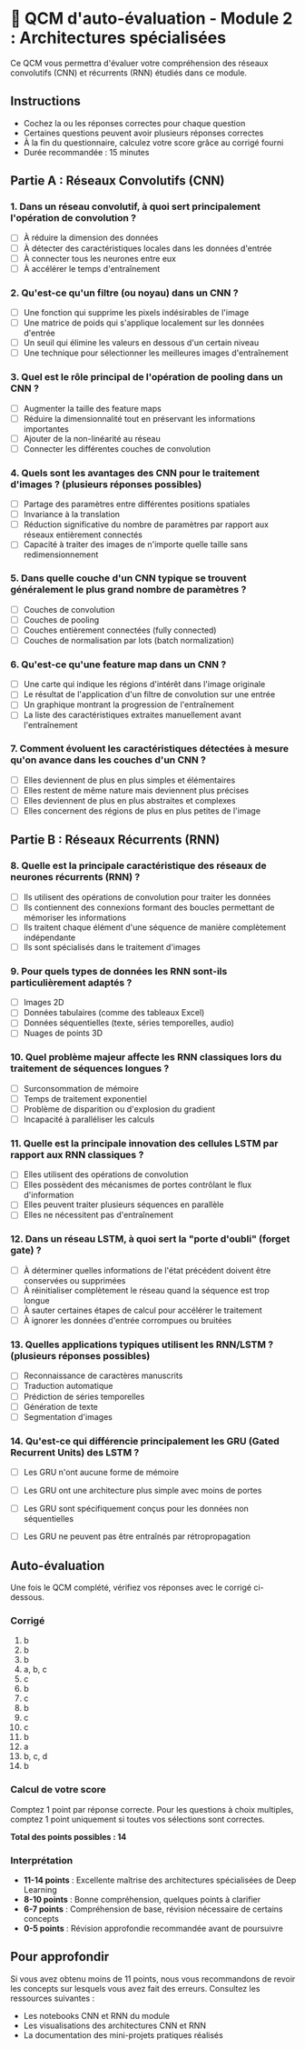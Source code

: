 # 📝 QCM d'auto-évaluation - Module 2 : Architectures spécialisées

Ce QCM vous permettra d'évaluer votre compréhension des réseaux convolutifs (CNN) et récurrents (RNN) étudiés dans ce module.

## Instructions
- Cochez la ou les réponses correctes pour chaque question
- Certaines questions peuvent avoir plusieurs réponses correctes
- À la fin du questionnaire, calculez votre score grâce au corrigé fourni
- Durée recommandée : 15 minutes

## Partie A : Réseaux Convolutifs (CNN)

### 1. Dans un réseau convolutif, à quoi sert principalement l'opération de convolution ?
- [ ] À réduire la dimension des données
- [ ] À détecter des caractéristiques locales dans les données d'entrée
- [ ] À connecter tous les neurones entre eux
- [ ] À accélérer le temps d'entraînement

### 2. Qu'est-ce qu'un filtre (ou noyau) dans un CNN ?
- [ ] Une fonction qui supprime les pixels indésirables de l'image
- [ ] Une matrice de poids qui s'applique localement sur les données d'entrée
- [ ] Un seuil qui élimine les valeurs en dessous d'un certain niveau
- [ ] Une technique pour sélectionner les meilleures images d'entraînement

### 3. Quel est le rôle principal de l'opération de pooling dans un CNN ?
- [ ] Augmenter la taille des feature maps
- [ ] Réduire la dimensionnalité tout en préservant les informations importantes
- [ ] Ajouter de la non-linéarité au réseau
- [ ] Connecter les différentes couches de convolution

### 4. Quels sont les avantages des CNN pour le traitement d'images ? (plusieurs réponses possibles)
- [ ] Partage des paramètres entre différentes positions spatiales
- [ ] Invariance à la translation
- [ ] Réduction significative du nombre de paramètres par rapport aux réseaux entièrement connectés
- [ ] Capacité à traiter des images de n'importe quelle taille sans redimensionnement

### 5. Dans quelle couche d'un CNN typique se trouvent généralement le plus grand nombre de paramètres ?
- [ ] Couches de convolution
- [ ] Couches de pooling
- [ ] Couches entièrement connectées (fully connected)
- [ ] Couches de normalisation par lots (batch normalization)

### 6. Qu'est-ce qu'une feature map dans un CNN ?
- [ ] Une carte qui indique les régions d'intérêt dans l'image originale
- [ ] Le résultat de l'application d'un filtre de convolution sur une entrée
- [ ] Un graphique montrant la progression de l'entraînement
- [ ] La liste des caractéristiques extraites manuellement avant l'entraînement

### 7. Comment évoluent les caractéristiques détectées à mesure qu'on avance dans les couches d'un CNN ?
- [ ] Elles deviennent de plus en plus simples et élémentaires
- [ ] Elles restent de même nature mais deviennent plus précises
- [ ] Elles deviennent de plus en plus abstraites et complexes
- [ ] Elles concernent des régions de plus en plus petites de l'image

## Partie B : Réseaux Récurrents (RNN)

### 8. Quelle est la principale caractéristique des réseaux de neurones récurrents (RNN) ?
- [ ] Ils utilisent des opérations de convolution pour traiter les données
- [ ] Ils contiennent des connexions formant des boucles permettant de mémoriser les informations
- [ ] Ils traitent chaque élément d'une séquence de manière complètement indépendante
- [ ] Ils sont spécialisés dans le traitement d'images

### 9. Pour quels types de données les RNN sont-ils particulièrement adaptés ?
- [ ] Images 2D
- [ ] Données tabulaires (comme des tableaux Excel)
- [ ] Données séquentielles (texte, séries temporelles, audio)
- [ ] Nuages de points 3D

### 10. Quel problème majeur affecte les RNN classiques lors du traitement de séquences longues ?
- [ ] Surconsommation de mémoire
- [ ] Temps de traitement exponentiel
- [ ] Problème de disparition ou d'explosion du gradient
- [ ] Incapacité à paralléliser les calculs

### 11. Quelle est la principale innovation des cellules LSTM par rapport aux RNN classiques ?
- [ ] Elles utilisent des opérations de convolution
- [ ] Elles possèdent des mécanismes de portes contrôlant le flux d'information
- [ ] Elles peuvent traiter plusieurs séquences en parallèle
- [ ] Elles ne nécessitent pas d'entraînement

### 12. Dans un réseau LSTM, à quoi sert la "porte d'oubli" (forget gate) ?
- [ ] À déterminer quelles informations de l'état précédent doivent être conservées ou supprimées
- [ ] À réinitialiser complètement le réseau quand la séquence est trop longue
- [ ] À sauter certaines étapes de calcul pour accélérer le traitement
- [ ] À ignorer les données d'entrée corrompues ou bruitées

### 13. Quelles applications typiques utilisent les RNN/LSTM ? (plusieurs réponses possibles)
- [ ] Reconnaissance de caractères manuscrits
- [ ] Traduction automatique
- [ ] Prédiction de séries temporelles
- [ ] Génération de texte
- [ ] Segmentation d'images

### 14. Qu'est-ce qui différencie principalement les GRU (Gated Recurrent Units) des LSTM ?
- [ ] Les GRU n'ont aucune forme de mémoire
- [ ] Les GRU ont une architecture plus simple avec moins de portes
- [ ] Les GRU sont spécifiquement conçus pour les données non séquentielles
- [ ] Les GRU ne peuvent pas être entraînés par rétropropagation


## Auto-évaluation

Une fois le QCM complété, vérifiez vos réponses avec le corrigé ci-dessous.

### Corrigé
1. b
2. b
3. b
4. a, b, c
5. c
6. b
7. c
8. b
9. c
10. c
11. b
12. a
13. b, c, d
14. b


### Calcul de votre score
Comptez 1 point par réponse correcte. Pour les questions à choix multiples, comptez 1 point uniquement si toutes vos sélections sont correctes.

**Total des points possibles : 14**

### Interprétation
- **11-14 points** : Excellente maîtrise des architectures spécialisées de Deep Learning
- **8-10 points** : Bonne compréhension, quelques points à clarifier
- **6-7 points** : Compréhension de base, révision nécessaire de certains concepts
- **0-5 points** : Révision approfondie recommandée avant de poursuivre

## Pour approfondir
Si vous avez obtenu moins de 11 points, nous vous recommandons de revoir les concepts sur lesquels vous avez fait des erreurs. Consultez les ressources suivantes :
- Les notebooks CNN et RNN du module
- Les visualisations des architectures CNN et RNN
- La documentation des mini-projets pratiques réalisés